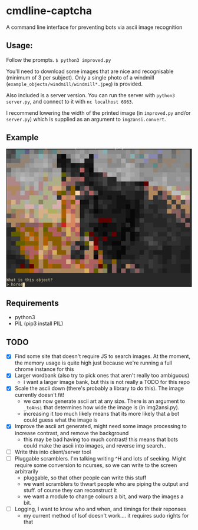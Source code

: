 # cmdline-captcha
A command line interface for preventing bots via ascii image recognition

## Usage:
Follow the prompts. 
`$ python3 improved.py`

You'll need to download some images that are nice and recognisable (minimum of 3 per subject). Only a single photo of a windmill (`example_objects/windmill/windmill*.jpeg`) is provided.

Also included is a server version. You can run the server with `python3 server.py`, and connect to it with `nc localhost 6963`.

I recommend lowering the width of the printed image (in `improved.py` and/or `server.py`) which is supplied as an argument to `img2ansi.convert`.

## Example
![example run](examplerun.png)

## Requirements
 - python3
 - PIL (pip3 install PIL)

## TODO
 - [x] Find some site that doesn't require JS to search images. At the moment, the memory usage is quite high just because we're running a full chrome instance for this
 - [x] Larger wordbank (also try to pick ones that aren't really too ambiguous)
    - i want a larger image bank, but this is not really a TODO for this repo
 - [x] Scale the ascii down (there's probably a library to do this). The image currently doesn't fit!
    - we can now generate ascii art at any size. There is an argument to `_toAnsi` that determines how wide the image is (in img2ansi.py).
    - increasing it too much likely means that its more likely that a bot could guess what the image is
 - [x] Improve the ascii art generated, might need some image processing to increase contrast, and remove the background
    - this may be bad having too much contrast! this means that bots could make the ascii into images, and reverse img search..
 - [ ] Write this into client/server tool
 - [ ] Pluggable scramblers. I'm talking writing ^H and lots of seeking. Might require some conversion to ncurses, so we can write to the screen arbitrarily
    - pluggable, so that other people can write this stuff
    - we want scramblers to thwart people who are piping the output and stuff. of course they can reconstruct it
    - we want a module to change colours a bit, and warp the images a bit.
 - [ ] Logging, I want to know who and when, and timings for their reponses
    - my current method of lsof doesn't work.... it requires sudo rights for that

